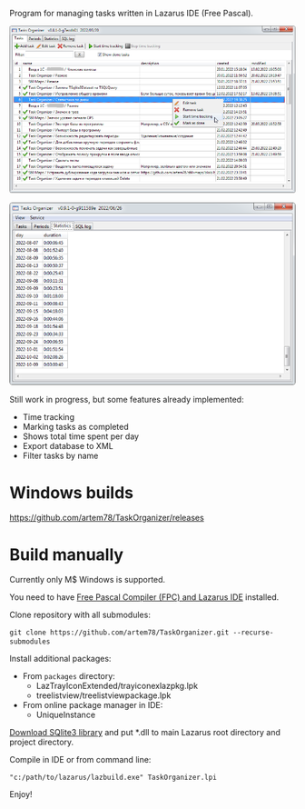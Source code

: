 Program for managing tasks written in Lazarus IDE (Free Pascal).

![](images/tasks_tab_screenshot.png)

![](images/statistics_tab_screenshot.png)

Still work in progress, but some features already implemented:
- Time tracking
- Marking tasks as completed
- Shows total time spent per day
- Export database to XML
- Filter tasks by name

# Windows builds

https://github.com/artem78/TaskOrganizer/releases

# Build manually

Currently only M$ Windows is supported.

You need to have [Free Pascal Compiler (FPC) and Lazarus IDE](https://www.lazarus-ide.org/) installed.

Clone repository with all submodules:

```
git clone https://github.com/artem78/TaskOrganizer.git --recurse-submodules
```

Install additional packages:

- From `packages` directory:
  - LazTrayIconExtended/trayiconexlazpkg.lpk
  - treelistview/treelistviewpackage.lpk
- From online package manager in IDE:
  - UniqueInstance

[Download SQlite3 library](https://www.sqlite.org/download.html) and put \*.dll to main Lazarus root directory and project directory.

Compile in IDE or from command line:

```
"c:/path/to/lazarus/lazbuild.exe" TaskOrganizer.lpi
```

Enjoy!
